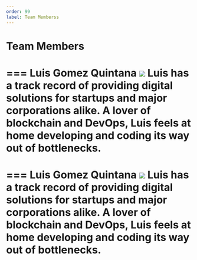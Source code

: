 ```yaml
---
order: 99
label: Team Memberss
---
```


# Team Members


=== Luis Gomez Quintana
![](luisphoto.pngi)
Luis has a track record of providing digital solutions for startups and major corporations alike. A lover of blockchain and DevOps, Luis feels at home developing and coding its way out of bottlenecks.
===

=== Luis Gomez Quintana
![](luisphoto.pngi)
Luis has a track record of providing digital solutions for startups and major corporations alike. A lover of blockchain and DevOps, Luis feels at home developing and coding its way out of bottlenecks.
===


